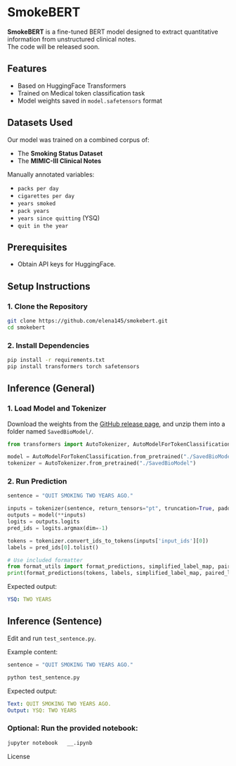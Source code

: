 # SmokeBERT
**SmokeBERT** is a fine-tuned BERT model designed to extract quantitative information from unstructured clinical notes. \
The code will be released soon.

## Features
- Based on HuggingFace Transformers
- Trained on Medical token classification task
- Model weights saved in `model.safetensors` format

## Datasets Used

Our model was trained on a combined corpus of:
- The **Smoking Status Dataset**
- The **MIMIC-III Clinical Notes**

Manually annotated variables:
- `packs per day`
- `cigarettes per day`
- `years smoked`
- `pack years`
- `years since quitting` (YSQ)
- `quit in the year`


## Prerequisites

- Obtain API keys for HuggingFace.


## Setup Instructions

### 1. Clone the Repository

```bash
git clone https://github.com/elena145/smokebert.git
cd smokebert
```

### 2. Install Dependencies

```bash
pip install -r requirements.txt
pip install transformers torch safetensors
```

## Inference (General)

### 1. Load Model and Tokenizer 

Download the weights from the [GitHub release page](https://github.com/Elena145/SmokeBERT/releases), and unzip them into a folder named `SavedBioModel/`.

```python
from transformers import AutoTokenizer, AutoModelForTokenClassification

model = AutoModelForTokenClassification.from_pretrained("./SavedBioModel")
tokenizer = AutoTokenizer.from_pretrained("./SavedBioModel")
```

### 2. Run Prediction
```python
sentence = "QUIT SMOKING TWO YEARS AGO."

inputs = tokenizer(sentence, return_tensors="pt", truncation=True, padding=True)
outputs = model(**inputs)
logits = outputs.logits
pred_ids = logits.argmax(dim=-1)

tokens = tokenizer.convert_ids_to_tokens(inputs['input_ids'][0])
labels = pred_ids[0].tolist()

# Use included formatter
from format_utils import format_predictions, simplified_label_map, paired_labels
print(format_predictions(tokens, labels, simplified_label_map, paired_labels))
```

Expected output: 
```yaml
YSQ: TWO YEARS
```

## Inference (Sentence)
Edit and run `test_sentence.py`.

Example content:

```python
sentence = "QUIT SMOKING TWO YEARS AGO."
```

```bash
python test_sentence.py
```

Expected output: 
```yaml
Text: QUIT SMOKING TWO YEARS AGO.
Output: YSQ: TWO YEARS
```

### Optional: Run the provided notebook:
```bash
jupyter notebook   __.ipynb
```


License
